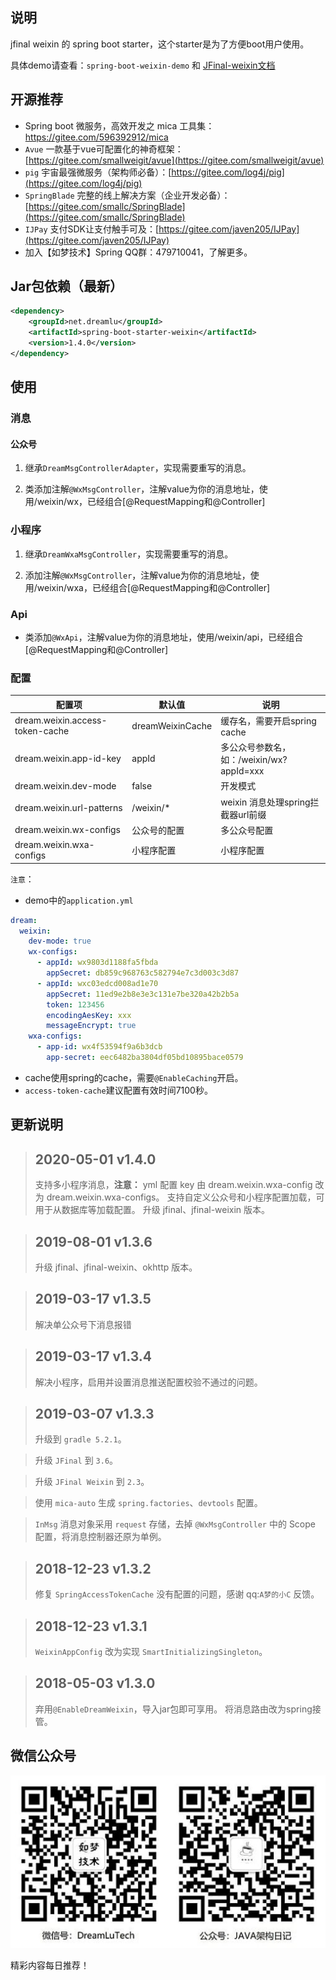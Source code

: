 ## 说明
jfinal weixin 的 spring boot starter，这个starter是为了方便boot用户使用。

具体demo请查看：`spring-boot-weixin-demo` 和 [JFinal-weixin文档](https://gitee.com/jfinal/jfinal-weixin/wikis/pages?title=Home)

## 开源推荐
- Spring boot 微服务，高效开发之 mica 工具集：https://gitee.com/596392912/mica
- `Avue` 一款基于vue可配置化的神奇框架：[https://gitee.com/smallweigit/avue](https://gitee.com/smallweigit/avue)
- `pig` 宇宙最强微服务（架构师必备）：[https://gitee.com/log4j/pig](https://gitee.com/log4j/pig)
- `SpringBlade` 完整的线上解决方案（企业开发必备）：[https://gitee.com/smallc/SpringBlade](https://gitee.com/smallc/SpringBlade)
- `IJPay` 支付SDK让支付触手可及：[https://gitee.com/javen205/IJPay](https://gitee.com/javen205/IJPay)
- 加入【如梦技术】Spring QQ群：479710041，了解更多。

## Jar包依赖（最新）
```xml
<dependency>
    <groupId>net.dreamlu</groupId>
    <artifactId>spring-boot-starter-weixin</artifactId>
    <version>1.4.0</version>
</dependency>
```

## 使用
### 消息
#### 公众号
1. 继承`DreamMsgControllerAdapter`，实现需要重写的消息。

2. 类添加注解`@WxMsgController`，注解value为你的消息地址，使用/weixin/wx，已经组合[@RequestMapping和@Controller]

### 小程序
1. 继承`DreamWxaMsgController`，实现需要重写的消息。

2. 添加注解`@WxMsgController`，注解value为你的消息地址，使用/weixin/wxa，已经组合[@RequestMapping和@Controller]

### Api
- 类添加`@WxApi`，注解value为你的消息地址，使用/weixin/api，已经组合[@RequestMapping和@Controller]

### 配置
| 配置项 | 默认值 | 说明 |
| ----- | ------ | ------ |
| dream.weixin.access-token-cache | dreamWeixinCache | 缓存名，需要开启spring cache |
| dream.weixin.app-id-key | appId | 多公众号参数名，如：/weixin/wx?appId=xxx |
| dream.weixin.dev-mode | false | 开发模式 |
| dream.weixin.url-patterns | /weixin/* | weixin 消息处理spring拦截器url前缀 |
| dream.weixin.wx-configs | 公众号的配置 | 多公众号配置 |
| dream.weixin.wxa-configs | 小程序配置 | 小程序配置 |

`注意`：
- demo中的`application.yml`
```yml
dream:
  weixin:
    dev-mode: true
    wx-configs:
      - appId: wx9803d1188fa5fbda
        appSecret: db859c968763c582794e7c3d003c3d87
      - appId: wxc03edcd008ad1e70
        appSecret: 11ed9e2b8e3e3c131e7be320a42b2b5a
        token: 123456
        encodingAesKey: xxx
        messageEncrypt: true
    wxa-configs:
      - app-id: wx4f53594f9a6b3dcb
        app-secret: eec6482ba3804df05bd10895bace0579
```

- cache使用spring的cache，需要`@EnableCaching`开启。
- `access-token-cache`建议配置有效时间7100秒。

## 更新说明
>## 2020-05-01 v1.4.0
> 支持多小程序消息，**注意：** yml 配置 key 由 dream.weixin.wxa-config 改为 dream.weixin.wxa-configs。
> 支持自定义公众号和小程序配置加载，可用于从数据库等加载配置。
> 升级 jfinal、jfinal-weixin 版本。

>## 2019-08-01 v1.3.6
> 升级 jfinal、jfinal-weixin、okhttp 版本。

>## 2019-03-17 v1.3.5
> 解决单公众号下消息报错

>## 2019-03-17 v1.3.4
> 解决小程序，启用并设置消息推送配置校验不通过的问题。

>## 2019-03-07 v1.3.3
> 升级到 `gradle 5.2.1`。

> 升级 `JFinal` 到 `3.6`。

> 升级 `JFinal Weixin` 到 `2.3`。

> 使用 `mica-auto` 生成 `spring.factories`、`devtools` 配置。

> `InMsg` 消息对象采用 `request` 存储，去掉 `@WxMsgController` 中的 Scope 配置，将消息控制器还原为单例。

>## 2018-12-23 v1.3.2
> 修复 `SpringAccessTokenCache` 没有配置的问题，感谢 qq:`A梦的小C` 反馈。

>## 2018-12-23 v1.3.1
> `WeixinAppConfig` 改为实现 `SmartInitializingSingleton`。

>## 2018-05-03 v1.3.0
> 弃用`@EnableDreamWeixin`，导入jar包即可享用。
> 将消息路由改为spring接管。

## 微信公众号

![如梦技术](docs/dreamlu-weixin.jpg)

精彩内容每日推荐！
